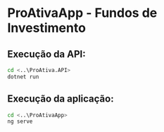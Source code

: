 # ProAtivaApp - Fundos de Investimento

## Execução da API:
```bash 
cd <..\ProAtiva.API>
dotnet run
```

## Execução da aplicação:
```bash 
cd <..\ProAtivaApp>
ng serve
```


